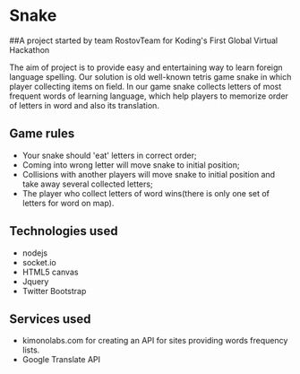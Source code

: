 # Snake

##A project started by team RostovTeam for Koding's First Global Virtual Hackathon

The aim of project is to provide easy and entertaining way to learn foreign language spelling. Our solution is old well-known tetris game snake in which player collecting items on field. In our game snake collects letters of 
most frequent words of learning language, which help players to memorize order of letters in word and also its translation.

## Game rules

* Your snake should 'eat' letters in correct order;
* Coming into wrong letter  will  move snake to initial position;
* Collisions with another players will move snake to initial position and take away several collected letters;
* The player who collect letters of word wins(there is only one set of letters for word on map).

## Technologies used
* nodejs
* socket.io	
* HTML5 canvas
* Jquery
* Twitter Bootstrap

## Services used
 * kimonolabs.com for creating an API for sites providing words frequency lists.
 * Google Translate API
